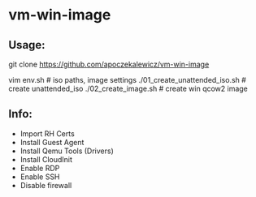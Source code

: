 # vm-win-image

## Usage:
git clone https://github.com/apoczekalewicz/vm-win-image

vim env.sh # iso paths, image settings
./01_create_unattended_iso.sh # create unattended_iso
./02_create_image.sh # create win qcow2 image


## Info:
- Import RH Certs
- Install Guest Agent
- Install Qemu Tools (Drivers)
- Install CloudInit
- Enable RDP
- Enable SSH
- Disable firewall

